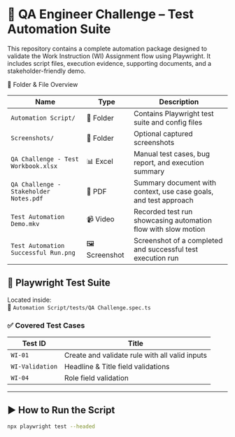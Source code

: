 # 🧪 QA Engineer Challenge – Test Automation Suite

This repository contains a complete automation package designed to validate the Work Instruction (WI) Assignment flow using Playwright. It includes script files, execution evidence, supporting documents, and a stakeholder-friendly demo.

📁 Folder & File Overview

| Name                             | Type              | Description                                                                 |
|----------------------------------|-------------------|-----------------------------------------------------------------------------|
| `Automation Script/`            | 📁 Folder          | Contains Playwright test suite and config files                            |
| `Screenshots/`                  | 📁 Folder          | Optional captured screenshots                        
| `QA Challenge - Test Workbook.xlsx` | 📊 Excel         | Manual test cases, bug report, and execution summary                       |
| `QA Challenge - Stakeholder Notes.pdf` | 📄 PDF         | Summary document with context, use case goals, and test approach           |
| `Test Automation Demo.mkv`      | 📹 Video           | Recorded test run showcasing automation flow with slow motion              |
| `Test Automation Successful Run.png` | 🖼 Screenshot    | Screenshot of a completed and successful test execution run                |

## 🧪 Playwright Test Suite

Located inside:  
📂 `Automation Script/tests/QA Challenge.spec.ts`

### ✅ Covered Test Cases

| Test ID        | Title                                               |
|----------------|-----------------------------------------------------|
| `WI-01`        | Create and validate rule with all valid inputs      |
| `WI-Validation`| Headline & Title field validations                  |
| `WI-04`        | Role field validation                               |

---
## ▶️ How to Run the Script

```bash
npx playwright test --headed
